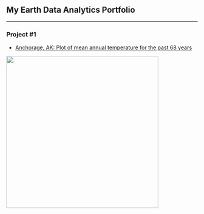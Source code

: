 ## My Earth Data Analytics Portfolio
---------------------------------------------
### Project #1
* [Anchorage, AK:  Plot of mean annual temperature for the past 68 years](https://misterskye.github.io/notebooks/ncei_temp_anchorage.html)
<img src="https://upload.wikimedia.org/wikipedia/commons/8/81/Anchorage%2C_Alaska.JPG" width=400>







